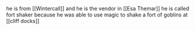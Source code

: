 he is from [[Wintercall]] and he is the vendor in [[Esa Themar]] he is called fort shaker because he was able to use magic to shake a fort of goblins at [[cliff docks]] 